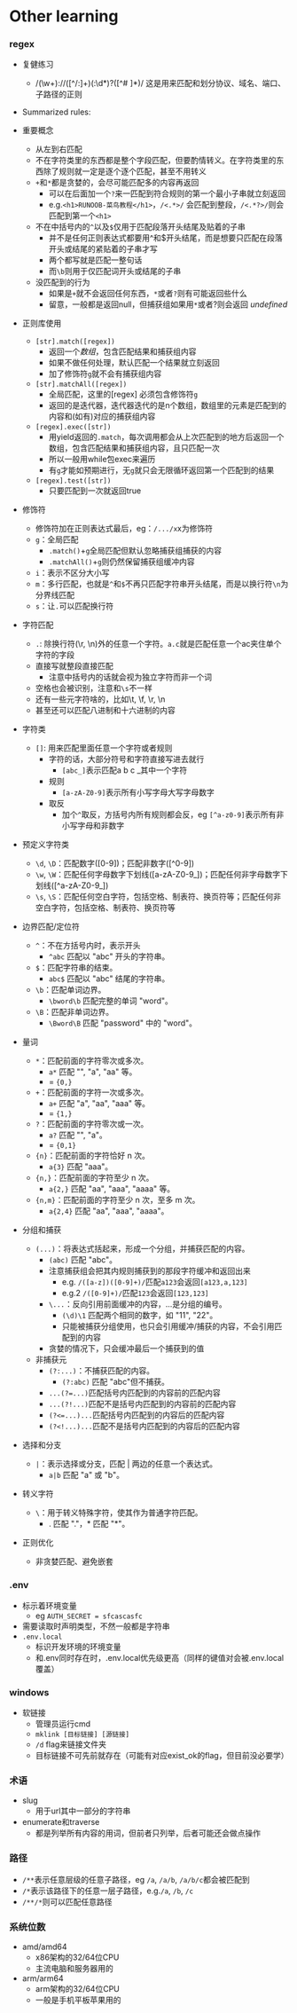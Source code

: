 # Other learning

### regex
- 复健练习
    - /(\w+):\/\/([^/:]+)(:\d*)?([^# ]*)/ 这是用来匹配和划分协议、域名、端口、子路径的正则

- Summarized rules: 
- 重要概念
    - 从左到右匹配
    - 不在字符类里的东西都是整个字段匹配，但要酌情转义。在字符类里的东西除了规则就一定是逐个逐个匹配，甚至不用转义
    - `+`和`*`都是贪婪的，会尽可能匹配多的内容再返回
        - 可以在后面加一个`?`来一匹配到符合规则的第一个最小子串就立刻返回
        - e.g.`<h1>RUNOOB-菜鸟教程</h1>`，`/<.*>/` 会匹配到整段，`/<.*?>/`则会匹配到第一个`<h1>` 
    - 不在中括号内的`^`以及`$`仅用于匹配段落开头结尾及贴着的子串
        - 并不是任何正则表达式都要用^和$开头结尾，而是想要只匹配在段落开头或结尾的紧贴着的子串才写
        - 两个都写就是匹配一整句话
        - 而`\b`则用于仅匹配词开头或结尾的子串
    - 没匹配到的行为
        - 如果是`+`就不会返回任何东西，`*`或者`?`则有可能返回些什么
        - 留意，一般都是返回null，但捕获组如果用`*`或者?则会返回 *undefined*
- 正则库使用
    - `[str].match([regex])`
        - 返回一个*数组*，包含匹配结果和捕获组内容
        - 如果不做任何处理，默认匹配一个结果就立刻返回
        - 加了修饰符`g`就不会有捕获组内容
    - `[str].matchAll([regex])`
        - 全局匹配，这里的[regex] 必须包含修饰符`g`
        - 返回的是迭代器，迭代器迭代的是n个数组，数组里的元素是匹配到的内容和(如有)对应的捕获组内容
    - `[regex].exec([str])`
        - 用yield返回的`.match`，每次调用都会从上次匹配到的地方后返回一个数组，包含匹配结果和捕获组内容，且只匹配一次
        - 所以一般用while包exec来遍历
        - 有`g`才能如预期进行，无`g`就只会无限循环返回第一个匹配到的结果
    - `[regex].test([str])`
        - 只要匹配到一次就返回true
- 修饰符
    - 修饰符加在正则表达式最后，eg：`/.../x`x为修饰符
    - `g`：全局匹配
        - `.match()`+`g`全局匹配但默认忽略捕获组捕获的内容
        - `.matchAll()`+`g`则仍然保留捕获组缓冲内容
    - `i`：表示不区分大小写
    - `m`：多行匹配，也就是`^`和`$`不再只匹配字符串开头结尾，而是以换行符`\n`为分界线匹配
    - `s`：让`.`可以匹配换行符

- 字符匹配
    - `.`: 除换行符(\r, \n)外的任意一个字符。`a.c`就是匹配任意一个ac夹住单个字符的字段
    - 直接写就整段直接匹配
        - 注意中括号内的话就会视为独立字符而非一个词
    - 空格也会被识别，注意和`\s`不一样
    - 还有一些元字符啥的，比如\t, \f, \r, \n
    - 甚至还可以匹配八进制和十六进制的内容
- 字符类
    - `[]`: 用来匹配里面任意一个字符或者规则
        - 字符的话，大部分符号和字符直接写进去就行
            - `[abc_]`表示匹配a b c _其中一个字符
        - 规则
            - `[a-zA-Z0-9]`表示所有小写字母大写字母数字
        - 取反
            - 加个`^`取反，方括号内所有规则都会反，eg `[^a-z0-9]`表示所有非小写字母和非数字
- 预定义字符类
    - `\d`, `\D`：匹配数字([0-9])；匹配非数字([^0-9])
    - `\w`, `\W`：匹配任何字母数字下划线([a-zA-Z0-9_])；匹配任何非字母数字下划线([^a-zA-Z0-9_])
    - `\s`, `\S`：匹配任何空白字符，包括空格、制表符、换页符等；匹配任何非空白字符，包括空格、制表符、换页符等
- 边界匹配/定位符
    - `^`：不在方括号内时，表示开头
        - `^abc` 匹配以 "abc" 开头的字符串。
    - `$`：匹配字符串的结束。
        - `abc$` 匹配以 "abc" 结尾的字符串。
    - `\b`：匹配单词边界。
        - `\bword\b` 匹配完整的单词 "word"。
    - `\B`：匹配非单词边界。
        - `\Bword\B` 匹配 "password" 中的 "word"。
- 量词
    - `*`：匹配前面的字符零次或多次。
        - `a*` 匹配 "", "a", "aa" 等。
        - = `{0,}`
    - `+`：匹配前面的字符一次或多次。
        - `a+` 匹配 "a", "aa", "aaa" 等。
        - = `{1,}`
    - `?`：匹配前面的字符零次或一次。
        - `a?` 匹配 "", "a"。
        - = `{0,1}`
    - `{n}`：匹配前面的字符恰好 n 次。
        - `a{3}` 匹配 "aaa"。
    - `{n,}`：匹配前面的字符至少 n 次。
        - `a{2,}` 匹配 "aa", "aaa", "aaaa" 等。
    - `{n,m}`：匹配前面的字符至少 n 次，至多 m 次。
        - `a{2,4}` 匹配 "aa", "aaa", "aaaa"。
- 分组和捕获
    - `(...)`：将表达式括起来，形成一个分组，并捕获匹配的内容。
        - `(abc)` 匹配 "abc"。
        - 注意捕获组会把其内规则捕获到的那段字符缓冲和返回出来
            - e.g. `/([a-z])([0-9]+)/`匹配`a123`会返回`[a123,a,123]`
            - e.g.2 `/([0-9]+)/`匹配`123`会返回`[123,123]`
        - `\...`：反向引用前面缓冲的内容，...是分组的编号。
            - `(\d)\1` 匹配两个相同的数字，如 "11", "22"。
            - 只能被捕获分组使用，也只会引用缓冲/捕获的内容，不会引用匹配到的内容
        - 贪婪的情况下，只会缓冲最后一个捕获到的值
    - 非捕获元
        - `(?:...)`：不捕获匹配的内容。
            - `(?:abc)` 匹配 "abc"但不捕获。
        - `...(?=...)`匹配括号内匹配到的内容前的匹配内容
        - `...(?!...)`匹配不是括号内匹配到的内容前的匹配内容
        - `(?<=...)...`匹配括号内匹配到的内容后的匹配内容
        - `(?<!...)...`匹配不是括号内匹配到的内容后的匹配内容
- 选择和分支
    - `|`：表示选择或分支，匹配 | 两边的任意一个表达式。
        - `a|b` 匹配 "a" 或 "b"。
- 转义字符
    - `\`：用于转义特殊字符，使其作为普通字符匹配。
        - \. 匹配 "."，\* 匹配 "*"。
- 正则优化
    - 非贪婪匹配、避免嵌套


### .env
- 标示着环境变量
    - eg `AUTH_SECRET = sfcascasfc`
- 需要读取时声明类型，不然一般都是字符串
- `.env.local`
    - 标识开发环境的环境变量
    - 和.env同时存在时，.env.local优先级更高（同样的键值对会被.env.local覆盖）

### windows
- 软链接
    - 管理员运行cmd
    - `mklink [目标链接] [源链接]`
    - `/d` flag来链接文件夹
    - 目标链接不可先前就存在（可能有对应exist_ok的flag，但目前没必要学）

### 术语
- slug
    - 用于url其中一部分的字符串
- enumerate和traverse
    - 都是列举所有内容的用词，但前者只列举，后者可能还会做点操作


### 路径
- `/**`表示任意层级的任意子路径，eg `/a`, `/a/b`, `/a/b/c`都会被匹配到
- `/*`表示该路径下的任意一层子路径，e.g.`/a`, `/b`, `/c`
- `/**/*`则可以匹配任意路径

### 系统位数
- amd/amd64
    - x86架构的32/64位CPU
    - 主流电脑和服务器用的
- arm/arm64
    - arm架构的32/64位CPU
    - 一般是手机平板苹果用的